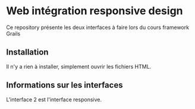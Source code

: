 # Web intégration responsive design
Ce repository présente les deux interfaces à faire lors du cours framework Grails

## Installation
Il n'y a rien à installer, simplement ouvrir les fichiers HTML.

## Informations sur les interfaces
L'interface 2 est l'interface responsive.
